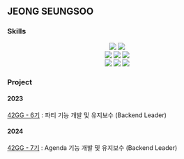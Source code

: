## JEONG SEUNGSOO

<h3>Skills</h3>
<div align="center">
  <img src="https://img.shields.io/badge/C-A8B9CC?style=flat-square&logo=c&logoColor=white" />
  <img src="https://img.shields.io/badge/Java-007396?style=flat-square&logo=Java&logoColor=white" /> <br/>
  <img src="https://img.shields.io/badge/SpringBoot-6DB33F?style=flat-square&logo=springboot&logoColor=white" />
  <img src="https://img.shields.io/badge/MySql-4479A1?style=flat-square&logo=mysql&logoColor=white" />
  <img src="https://img.shields.io/badge/Redis-FF4438?style=flat-square&logo=Redis&logoColor=white" /> <br/>
  <img src="https://img.shields.io/badge/Docker-2496ED?style=flat-square&logo=docker&logoColor=white" />
  <img src="https://img.shields.io/badge/Prometheus-E6522C?style=flat-square&logo=prometheus&logoColor=white" />
  <img src="https://img.shields.io/badge/Grafana-F46800?style=flat-square&logo=grafana&logoColor=white" />
</div>

<h3>Project</h3>

<h4>2023</h4>

<a href="https://gg.42seoul.kr/" target="_blank">42GG - 6기</a> : 파티 기능 개발 및 유지보수 (Backend Leader)

<h4>2024</h4>

<a href="https://gg.42seoul.kr/" target="_blank">42GG - 7기</a> : Agenda 기능 개발 및 유지보수 (Backend Leader)
